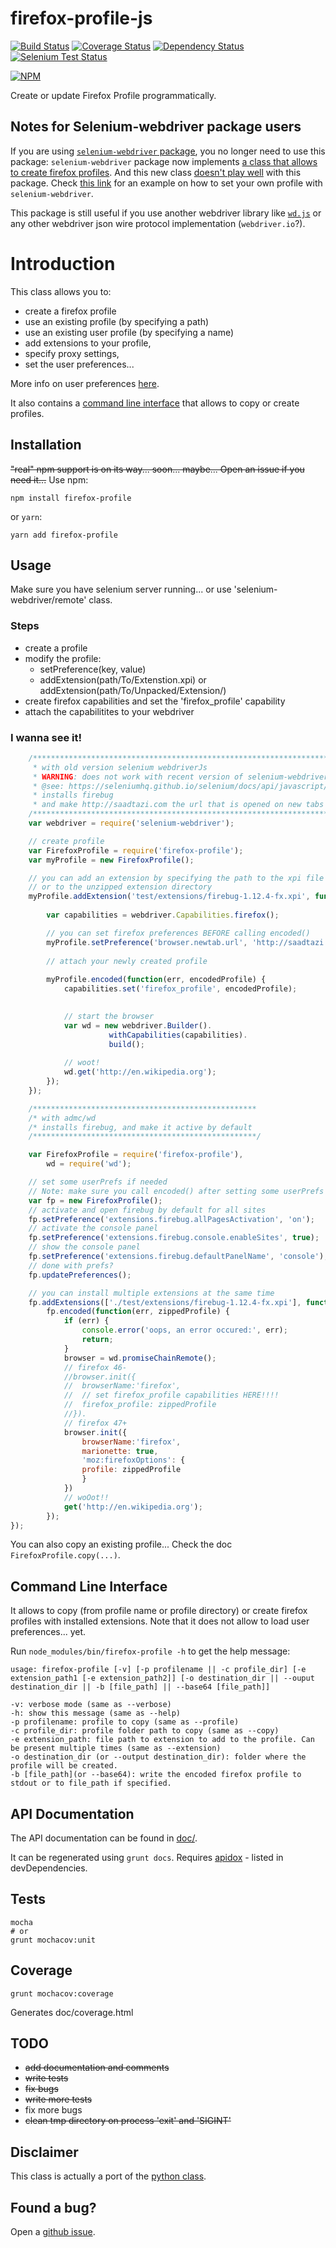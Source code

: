 # firefox-profile-js

[![Build Status](https://travis-ci.org/saadtazi/firefox-profile-js.png)](https://travis-ci.org/saadtazi/firefox-profile-js)
[![Coverage Status](https://coveralls.io/repos/saadtazi/firefox-profile-js/badge.png)](https://coveralls.io/r/saadtazi/firefox-profile-js)
[![Dependency Status](https://david-dm.org/saadtazi/firefox-profile-js.png)](https://david-dm.org/saadtazi/firefox-profile-js)
[![Selenium Test Status](https://saucelabs.com/buildstatus/saadtazi)](https://saucelabs.com/u/saadtazi)

[![NPM](https://nodei.co/npm/firefox-profile.png)](https://nodei.co/npm/firefox-profile/)

Create or update Firefox Profile programmatically.

## Notes for Selenium-webdriver package users

If you are using [`selenium-webdriver` package](http://seleniumhq.github.io/selenium/docs/api/javascript/), you no longer need to use this package: `selenium-webdriver` package now implements [a class that allows to create firefox profiles](http://seleniumhq.github.io/selenium/docs/api/javascript/module/selenium-webdriver/firefox/profile.html). And this new class [doesn't play well](/saadtazi/firefox-profile-js/issues/86) with this package. Check
[this link](http://seleniumhq.github.io/selenium/docs/api/javascript/module/selenium-webdriver/firefox/index.html)
for an example on how to set your own profile with `selenium-webdriver`.

This package is still useful if you use another webdriver library like [`wd.js`](http://admc.io/wd/) or any other webdriver json wire protocol implementation (`webdriver.io`?).

# Introduction

This class allows you to:

* create a firefox profile
* use an existing profile (by specifying a path)
* use an existing user profile (by specifying a name)
* add extensions to your profile,
* specify proxy settings, 
* set the user preferences...


More info on user preferences [here](http://kb.mozillazine.org/User.js_file).



It also contains a [command line interface](#command-line-interface) that allows to copy or create profiles.

## Installation

~~"real" npm support is on its way... soon... maybe... Open an issue if you need it...~~ Use npm:

```
npm install firefox-profile
```

or `yarn`:

```
yarn add firefox-profile
```

## Usage

Make sure you have selenium server running... or use 'selenium-webdriver/remote' class.

### Steps

* create a profile
* modify the profile:
    * setPreference(key, value)
    * addExtension(path/To/Extenstion.xpi) or addExtension(path/To/Unpacked/Extension/)
* create firefox capabilities and set the 'firefox_profile' capability
* attach the capabilitites to your webdriver

### I wanna see it!

```js
    /******************************************************************
     * with old version selenium webdriverJs
     * WARNING: does not work with recent version of selenium-webdriver node bindings, which expect an instance of selenium-webdriver Firefox Profile page (`require('selenium-webdriver/firefox').Profile` or similar)
     * @see: https://seleniumhq.github.io/selenium/docs/api/javascript/module/selenium-webdriver/firefox/profile_exports_Profile.html
     * installs firebug 
     * and make http://saadtazi.com the url that is opened on new tabs
    /******************************************************************/
    var webdriver = require('selenium-webdriver');

    // create profile
    var FirefoxProfile = require('firefox-profile');
    var myProfile = new FirefoxProfile();

    // you can add an extension by specifying the path to the xpi file 
    // or to the unzipped extension directory
    myProfile.addExtension('test/extensions/firebug-1.12.4-fx.xpi', function() {
        
        var capabilities = webdriver.Capabilities.firefox();

        // you can set firefox preferences BEFORE calling encoded()
        myProfile.setPreference('browser.newtab.url', 'http://saadtazi.com');
        
        // attach your newly created profile
        
        myProfile.encoded(function(err, encodedProfile) {
            capabilities.set('firefox_profile', encodedProfile);

            
            // start the browser
            var wd = new webdriver.Builder().
                      withCapabilities(capabilities).
                      build();
            
            // woot!
            wd.get('http://en.wikipedia.org');
        });
    });

    /**************************************************
    /* with admc/wd
    /* installs firebug, and make it active by default
    /**************************************************/

    var FirefoxProfile = require('firefox-profile'),
        wd = require('wd');

    // set some userPrefs if needed
    // Note: make sure you call encoded() after setting some userPrefs
    var fp = new FirefoxProfile();
    // activate and open firebug by default for all sites
    fp.setPreference('extensions.firebug.allPagesActivation', 'on');
    // activate the console panel
    fp.setPreference('extensions.firebug.console.enableSites', true);
    // show the console panel
    fp.setPreference('extensions.firebug.defaultPanelName', 'console');
    // done with prefs?
    fp.updatePreferences();

    // you can install multiple extensions at the same time
    fp.addExtensions(['./test/extensions/firebug-1.12.4-fx.xpi'], function() {
        fp.encoded(function(err, zippedProfile) {
            if (err) {
                console.error('oops, an error occured:', err);
                return;
            }
            browser = wd.promiseChainRemote();
            // firefox 46-
            //browser.init({
            //  browserName:'firefox',
            //  // set firefox_profile capabilities HERE!!!!
            //  firefox_profile: zippedProfile
            //}).
            // firefox 47+
            browser.init({
                browserName:'firefox',
                marionette: true,
                'moz:firefoxOptions': {
                profile: zippedProfile
                }
            })
            // woOot!!
            get('http://en.wikipedia.org');
        });
});
```

You can also copy an existing profile... Check the doc `FirefoxProfile.copy(...)`.

## Command Line Interface

It allows to copy (from profile name or profile directory) or create firefox profiles with installed extensions. Note that it does not allow to load user preferences... yet.

Run `node_modules/bin/firefox-profile -h` to get the help message:

```
usage: firefox-profile [-v] [-p profilename || -c profile_dir] [-e extension_path1 [-e extension_path2]] [-o destination_dir || --ouput destination_dir || -b [file_path] || --base64 [file_path]]

-v: verbose mode (same as --verbose)
-h: show this message (same as --help)
-p profilename: profile to copy (same as --profile)
-c profile_dir: profile folder path to copy (same as --copy)
-e extension_path: file path to extension to add to the profile. Can be present multiple times (same as --extension)
-o destination_dir (or --output destination_dir): folder where the profile will be created.
-b [file_path](or --base64): write the encoded firefox profile to stdout or to file_path if specified.
```

## API Documentation

The API documentation can be found in [doc/](./doc/).

It can be regenerated using ``grunt docs``.
Requires [apidox](https://github.com/codeactual/apidox) - listed in devDependencies.

## Tests

    mocha
    # or
    grunt mochacov:unit

## Coverage

    grunt mochacov:coverage

Generates doc/coverage.html

## TODO

* ~~add documentation and comments~~
* ~~write tests~~
* ~~fix bugs~~
* ~~write more tests~~
* fix more bugs
* ~~clean tmp directory on process 'exit' and 'SIGINT'~~

## Disclaimer

This class is actually a port of the [python class](https://code.google.com/p/selenium/source/browse/py/selenium/webdriver/firefox/firefox_profile.py).

## Found a bug?

Open a [github issue](https://github.com/saadtazi/firefox-profile-js/issues).
